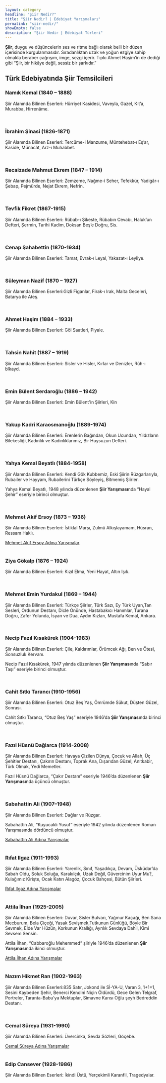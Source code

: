```yaml
---
layout: category
headline: "Şiir Nedir?"
title: "Şiir Nedir? | Edebiyat Yarışmaları"
permalink: "siir-nedir/"
showEmpty: false
description: "Şiir Nedir | Edebiyat Türleri"
---
```


<strong>Şiir</strong>, duygu ve düşüncelerin ses ve ritme bağlı olarak belli bir düzen içerisinde kurgulanmasıdır. Sıradanlıktan uzak ve yoğun ezgiye sahip olmakla beraber çağrışım, imge, sezgi içerir. Tıpkı Ahmet Haşim’in de dediği gibi “Şiir, bir hikâye değil, sessiz bir şarkıdır.”
<h2>Türk Edebiyatında Şiir Temsilcileri</h2>
<h3>Namık Kemal (1840 – 1888)</h3>
<p>Şiir Alanında Bilinen Eserleri: Hürriyet Kasidesi, Vaveyla, Gazel, Kıt’a, Murabba, Hirrenâme.</p><br>
<h3>İbrahim Şinasi (1826-1871)</h3>
<p>Şiir Alanında Bilinen Eserleri: Tercüme-i Manzume, Müntehebat-ı Eş’ar, Kaside, Münacât, Arz-ı Muhabbet.</p><br>
<h3>Recaizade Mahmut Ekrem (1847 – 1914)</h3>
<p>Şiir Alanında Bilinen Eserleri: Zemzeme, Nağme-i Seher, Tefekkür, Yadigâr-ı Şebap,  Pejmürde, Nejat Ekrem, Nefrin.</p><br>
<h3>Tevfik Fikret (1867-1915)</h3>
<p>Şiir Alanında Bilinen Eserleri: Rübab-ı Şikeste, Rübabın Cevabı, Haluk’un Defteri, Şermin, Tarihi Kadim, Doksan Beş’e Doğru, Sis.</p><br>
<h3>Cenap Şahabettin (1870-1934)</h3>
<p>Şiir Alanında Bilinen Eserleri: Tamat, Evrak-ı Leyal, Yakazat-ı Leyliye.</p><br>
<h3>Süleyman Nazif (1870 – 1927)</h3>
<p>Şiir Alanında Bilinen Eserleri:Gizli Figanlar, Firak-ı Irak, Malta Geceleri, Batarya ile Ateş.</p><br>
<h3>Ahmet Haşim (1884 – 1933)</h3>
<p>Şiir Alanında Bilinen Eserleri: Göl Saatleri, Piyale.</p><br>
<h3>Tahsin Nahit (1887 – 1919)</h3>
<p>Şiir Alanında Bilinen Eserleri: Sisler ve Hisler, Kırlar ve Denizler, Rûh-ı bîkayd.</p><br>
<h3>Emin Bülent Serdaroğlu (1886 – 1942)</h3>
<p>Şiir Alanında Bilinen Eserleri: Emin Bülent'in Şiirleri, Kin</p><br>
<h3>Yakup Kadri Karaosmanoğlu (1889-1974)</h3>
<p>Şiir Alanında Bilinen Eserleri: Erenlerin Bağından, Okun Ucundan, Yıldızların Bilekesliği, Kadınlık ve Kadınlıklarımız, Bir Huysuzun Defteri.</p><br>
<h3>Yahya Kemal Beyatlı (1884-1958)</h3>
<p>Şiir Alanında Bilinen Eserleri: Kendi Gök Kubbemiz, Eski Şiirin Rüzgarlarıyla, Rubailer ve Hayyam, Rubailerini Türkçe Söyleyiş, Bitmemiş Şiirler.</p>
<p>Yahya Kemal Beyatlı, 1948 yılında düzenlenen <strong>Şiir Yarışması</strong>nda “Hayal Şehir” eseriyle birinci olmuştur.</p><br>
<h3>Mehmet Akif Ersoy (1873 – 1936)</h3>
<p>Şiir Alanında Bilinen Eserleri: İstiklal Marşı, Zulmü Alkışlayamam, Hüsran, Ressam Haklı.</p>
<a href='/mehmet-akif-ersoy-yarismalari/'> Mehmet Akif Ersoy Adına Yarışmalar </a><br><br>
<h3>Ziya Gökalp (1876 – 1924)</h3>
<p>Şiir Alanında Bilinen Eserleri: Kızıl Elma, Yeni Hayat, Altın Işık.</p><br>
<h3>Mehmet Emin Yurdakul (1869 – 1944)</h3>
<p>Şiir Alanında Bilinen Eserleri: Türkçe Şiirler, Türk Sazı, Ey Türk Uyan,Tan Sesleri, Ordunun Destanı, Dicle Önünde, Hastabakıcı Hanımlar, Turana Doğru, Zafer Yolunda, İsyan ve Dua, Aydın Kızları, Mustafa Kemal, Ankara.</p><br>
<h3>Necip Fazıl Kısakürek (1904-1983)</h3>
<p>Şiir Alanında Bilinen Eserleri: Çile, Kaldırımlar, Örümcek Ağı, Ben ve Ötesi, Sonsuzluk Kervanı.</p>
<p>Necip Fazıl Kısakürek, 1947 yılında düzenlenen <strong>Şiir Yarışması</strong>nda “Sabır Taşı” eseriyle birinci olmuştur.</p><br>
<h3>Cahit Sıtkı Tarancı (1910-1956)</h3>
<p>Şiir Alanında Bilinen Eserleri: Otuz Beş Yaş, Ömrümde Sükut, Düşten Güzel, Sonrası.</p>
<p>Cahit Sıtkı Tarancı, “Otuz Beş Yaş” eseriyle 1946’da <strong>Şiir Yarışması</strong>nda birinci olmuştur.</p><br>
<h3>Fazıl Hüsnü Dağlarca (1914-2008)</h3>
<p>Şiir Alanında Bilinen Eserleri: Havaya Çizilen Dünya, Çocuk ve Allah, Üç Şehitler Destanı, Çakırın Destanı, Toprak Ana, Dışarıdan Güzel, Anıtkabir, Türk Olmak, Yedi Memetler.</p>
<p>Fazıl Hüsnü Dağlarca, “Çakır Destanı” eseriyle 1946’da düzenlenen <strong>Şiir Yarışması</strong>nda üçüncü olmuştur.</p><br>
<h3>Sabahattin Ali (1907–1948)</h3>
<p>Şiir Alanında Bilinen Eserleri: Dağlar ve Rüzgar.</p>
<p>Sabahattin Ali, “Kuyucaklı Yusuf” eseriyle 1942 yılında düzenlenen Roman Yarışmasında dördüncü olmuştur.</p>
<a href='/sabahattin-ali-yarismalari/'> Sabahattin Ali Adına Yarışmalar </a><br><br>
<h3>Rıfat Ilgaz (1911-1993)</h3>
<p>Şiir Alanında Bilinen Eserleri: Yarenlik, Sınıf, Yaşadıkça, Devam, Üsküdar’da Sabah Oldu, Soluk Soluğa, Karakılçık, Uzak Değil, Güvercinim Uyur Mu?, Kulağımız Kirişte, Ocak Katırı Alagöz, Çocuk Bahçesi, Bütün Şiirleri.</p>
<a href='/rifat-ilgaz-yarismalari/'> Rıfat Ilgaz Adına Yarışmalar </a><br><br>
<h3>Attila İlhan (1925-2005)</h3>
<p>Şiir Alanında Bilinen Eserleri: Duvar, Sisler Bulvarı, Yağmur Kaçağı, Ben Sana Mecburum, Bela Çiçeği, Yasak Sevişmek,Tutkunun Günlüğü, Böyle Bir Sevmek, Elde Var Hüzün, Korkunun Krallığı, Ayrılık Sevdaya Dahil, Kimi Sevsem Sensin.</p>
<p>Attila İlhan, “Cabbaroğlu Mehemmed” şiiriyle 1946’da düzenlenen <strong>Şiir Yarışması</strong>nda ikinci olmuştur.</p>
<a href='/attila-ilhan-yarismalari/'> Attila İlhan Adına Yarışmalar </a><br><br>
<h3>Nazım Hikmet Ran (1902-1963)</h3>
<p>Şiir Alanında Bilinen Eserleri:835 Satır, Jokond ile Sİ-YA-U, Varan 3, 1+1=1, Sesini Kaybeden Şehir, Benerci Kendini Niçin Öldürdü, Gece Gelen Telgraf, Portreler, Taranta-Babu’ya Mektuplar, Simavne Karısı Oğlu şeyh Bedreddin Destanı. </p><br>
<h3>Cemal Süreya (1931-1990)</h3>
<p>Şiir Alanında Bilinen Eserleri: Üvercinka, Sevda Sözleri, Göçebe.</p>
<a href='/cemal-sureya-yarismalari/'> Cemal Süreya Adına Yarışmalar </a><br><br>
<h3>Edip Cansever (1928-1986)</h3>
<p>Şiir Alanında Bilinen Eserleri: İkindi Üstü, Yerçekimli Karanfil, Tragedyalar.</p><br>
